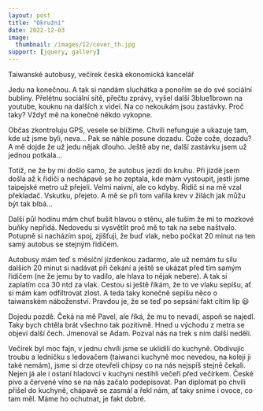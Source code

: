 ```yaml
---
layout: post
title: "Okružní"
date: 2022-12-03
image:
  thumbnail: /images/12/cover_th.jpg
support: [jquery, gallery]
---
```


Taiwanské autobusy, večírek česká ekonomická kancelář

Jedu na konečnou. A tak si nandám sluchátka a ponořím se do své sociální bubliny. Přelétnu sociální sítě, přečtu zprávy, vyšel další  3blue1brown na youtube, kouknu na dalších x videí. Na co nekoukám jsou zastávky. Proč taky? Vždyť mě na konečné někdo vykopne.

Občas zkontroluju GPS, vesele se blížíme. Chvíli nefunguje a ukazuje tam, kde už jsme byli, neva... Pak se náhle posune dozadu. Cože cože, dozadu? A mě dojde že už jedu nějak dlouho. Ještě aby ne, další zastávku jsem už jednou potkala...

Totiž, ne že by mi došlo samo, že autobus jezdí do kruhu. Při jízdě jsem došla až k řidiči a  nechápavě se ho zeptala, kde mám vystoupit, jestli jsme taipejské metro už přejeli. Velmi naivní, ale co kdyby. Řidič si na mě vzal překladač. Vskutku, přejeto. A mě se při tom vařila krev v žilách jak můžu být tak blbá...

Další půl hodinu mám chuť bušit hlavou o stěnu, ale tuším že mi to mozkové buňky nepřidá. Nedovedu si vysvětlit proč mě to tak na sebe naštvalo. Potupně si nacházím spoj, zjišťuji, že buď vlak, nebo počkat 20 minut na ten samý autobus se stejným řidičem.

Autobusy mám teď s měsíční jízdenkou zadarmo, ale už nemám tu sílu dalších 20 minut si nadávat při čekání a ještě se ukázat před tím samým řidičem (ne že jemu by to vadilo, ale hlava to nějak nebere). A tak si zaplatím cca 30 ntd za vlak. Cestou si ještě říkám, že to ve vlaku sepíšu, ať si mám kam odfiltrovat zlost. A teda taky konečně sepíšu něco o taiwanském náboženství. Pravdou je, že se teď po sepsání fakt cítím líp 😃

Dojedu pozdě. Čeká na mě Pavel, ale říká, že mu to nevadí, aspoň se najedl. Taky bych chtěla brát všechno tak pozitivně. Hned u východu z metra se objeví další čech. Jmenoval se Adam. Pozval nás na trek s ním další neděli. 

Večírek byl moc fajn, v jednu chvíli jsme se uklidili do kuchyně. Obdivujíc troubu a ledničku s ledovačem (taiwanci kuchyně moc nevedou, na koleji ji také nemám), jsme si drze otevřeli chipsy co na nás nejspíš stejně čekali. Nejen já ale i ostaní hladovci v kuchyni nestihli večeři před večírkem. České pivo a červené víno se na nás začalo podepisovat. Pan diplomat po chvíli přišel do kuchyně, chápavě se zasmál a řekl nám, ať taky sníme i ovoce, co tam měl. Máme ho ochutnat, je fakt dobré. 



